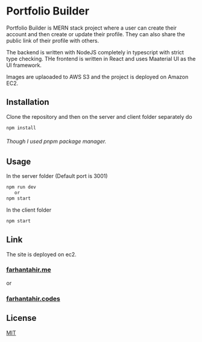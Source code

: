 # Portfolio Builder

Portfolio Builder is MERN stack project where a user can create their account and then create or update their profile. They can also share the public link of their profile with others.

The backend is written with NodeJS completely in typescript with strict type checking.
THe frontend is written in React and uses Maaterial UI as the UI framework.

Images are uplaoaded to AWS S3 and the project is deployed on Amazon EC2.

## Installation

Clone the repository and then on the server and client folder separately do

```bash
npm install
```

###### Though I used pnpm package manager.

## Usage

In the server folder (Default port is 3001)

```bash
npm run dev
   or
npm start
```

In the client folder

```bash
npm start
```

## Link

The site is deployed on ec2.

### [farhantahir.me](http://farhantahir.me/)

or

### [farhantahir.codes](http://farhantahir.codes)

## License

[MIT](https://choosealicense.com/licenses/mit/)
